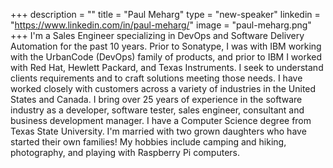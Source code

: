 +++
description = ""
title = "Paul Meharg"
type = "new-speaker"
linkedin = "https://www.linkedin.com/in/paul-meharg/"
image = "paul-meharg.png"
+++
I'm a Sales Engineer specializing in DevOps and Software Delivery
Automation for the past 10 years. Prior to Sonatype, I was with IBM
working with the UrbanCode (DevOps) family of products, and prior to IBM
I worked with Red Hat, Hewlett Packard, and Texas Instruments. I seek
to understand clients requirements and to craft solutions meeting those
needs. I have worked closely with customers across a variety of
industries in the United States and Canada. I bring over 25 years of
experience in the software industry as a developer, software tester,
sales engineer, consultant and business development manager. I have a
Computer Science degree from Texas State University. I'm married with
two grown daughters who have started their own families!  My hobbies
include camping and hiking, photography, and playing with Raspberry Pi
computers.